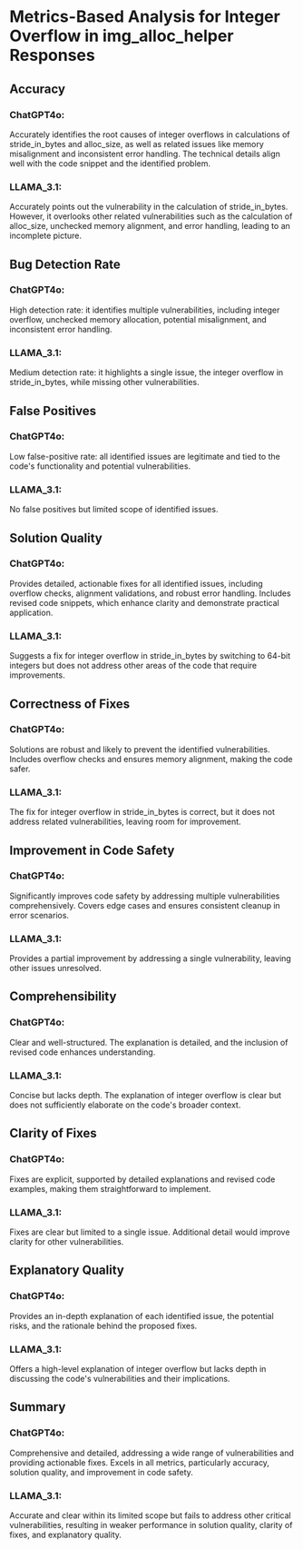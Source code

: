 # Metrics-Based Analysis for Integer Overflow in img_alloc_helper Responses

## Accuracy
### ChatGPT4o:
Accurately identifies the root causes of integer overflows in calculations of stride_in_bytes and alloc_size, as well as related issues like memory misalignment and inconsistent error handling.
The technical details align well with the code snippet and the identified problem.

### LLAMA_3.1:
Accurately points out the vulnerability in the calculation of stride_in_bytes.
However, it overlooks other related vulnerabilities such as the calculation of alloc_size, unchecked memory alignment, and error handling, leading to an incomplete picture.

## Bug Detection Rate
### ChatGPT4o:
High detection rate: it identifies multiple vulnerabilities, including integer overflow, unchecked memory allocation, potential misalignment, and inconsistent error handling.

### LLAMA_3.1:
Medium detection rate: it highlights a single issue, the integer overflow in stride_in_bytes, while missing other vulnerabilities.

## False Positives
### ChatGPT4o:
Low false-positive rate: all identified issues are legitimate and tied to the code's functionality and potential vulnerabilities.

### LLAMA_3.1:
No false positives but limited scope of identified issues.

## Solution Quality
### ChatGPT4o:
Provides detailed, actionable fixes for all identified issues, including overflow checks, alignment validations, and robust error handling.
Includes revised code snippets, which enhance clarity and demonstrate practical application.

### LLAMA_3.1:
Suggests a fix for integer overflow in stride_in_bytes by switching to 64-bit integers but does not address other areas of the code that require improvements.

## Correctness of Fixes
### ChatGPT4o:
Solutions are robust and likely to prevent the identified vulnerabilities.
Includes overflow checks and ensures memory alignment, making the code safer.

### LLAMA_3.1:
The fix for integer overflow in stride_in_bytes is correct, but it does not address related vulnerabilities, leaving room for improvement.

## Improvement in Code Safety
### ChatGPT4o:
Significantly improves code safety by addressing multiple vulnerabilities comprehensively.
Covers edge cases and ensures consistent cleanup in error scenarios.

### LLAMA_3.1:
Provides a partial improvement by addressing a single vulnerability, leaving other issues unresolved.

## Comprehensibility
### ChatGPT4o:
Clear and well-structured. The explanation is detailed, and the inclusion of revised code enhances understanding.

### LLAMA_3.1:
Concise but lacks depth. The explanation of integer overflow is clear but does not sufficiently elaborate on the code's broader context.

## Clarity of Fixes
### ChatGPT4o:
Fixes are explicit, supported by detailed explanations and revised code examples, making them straightforward to implement.

### LLAMA_3.1:
Fixes are clear but limited to a single issue. Additional detail would improve clarity for other vulnerabilities.

## Explanatory Quality
### ChatGPT4o:
Provides an in-depth explanation of each identified issue, the potential risks, and the rationale behind the proposed fixes.

### LLAMA_3.1:
Offers a high-level explanation of integer overflow but lacks depth in discussing the code's vulnerabilities and their implications.

## Summary
### ChatGPT4o:
Comprehensive and detailed, addressing a wide range of vulnerabilities and providing actionable fixes. Excels in all metrics, particularly accuracy, solution quality, and improvement in code safety.

### LLAMA_3.1:
Accurate and clear within its limited scope but fails to address other critical vulnerabilities, resulting in weaker performance in solution quality, clarity of fixes, and explanatory quality.
